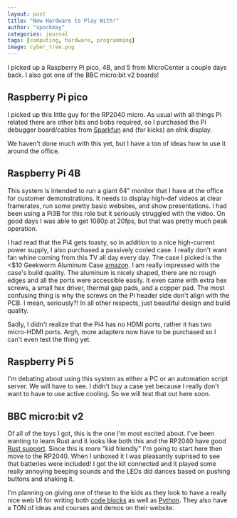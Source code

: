 ```yaml
---
layout: post
title: "New Hardware to Play With!"
author: "spockmay"
categories: journal
tags: [computing, hardware, programming]
image: cyber_tree.png
---
```


I picked up a Raspberry Pi pico, 4B, and 5 from MicroCenter a couple days back. I also got one of the BBC micro:bit v2 boards!

## Raspberry Pi pico
I picked up this little guy for the RP2040 micro. As usual with all things Pi related there are other bits and bobs required, so I purchased the Pi debugger board/cables from [Sparkfun](https://www.sparkfun.com/products/21802) and (for kicks) an eInk display.

We haven't done much with this yet, but I have a ton of ideas how to use it around the office.

## Raspberry Pi 4B
This system is intended to run a giant 64" monitor that I have at the office for customer demonstrations. It needs to display high-def videos at clear framerates, run some pretty basic websites, and show presentations. I had been using a Pi3B for this role but it seriously struggled with the video. On good days I was able to get 1080p at 20fps, but that was pretty much peak operation. 

I had read that the Pi4 gets toasty, so in addition to a nice high-current power supply, I also purchased a passively cooled case. I really don't want fan whine coming from this TV all day every day. The case I picked is the <$10 Geekworm Aluminum Case [amazon](https://www.amazon.com/gp/product/B07ZVJDRF3). I am really impressed with the case's build quality. The aluminum is nicely shaped, there are no rough edges and all the ports were accessible easily. It even came with extra hex screws, a small hex driver, thermal gap pads, and a copper pad. The most confusing thing is why the screws on the Pi header side don't align with the PCB. I mean, seriously?! In all other respects, just beautiful design and build quality.

Sadly, I didn't realize that the Pi4 has no HDMI ports, rather it has two micro-HDMI ports. Argh, more adapters now have to be purchased so I can't even test the thing yet.

## Raspberry Pi 5
I'm debating about using this system as either a PC or an automation script server. We will have to see. I didn't buy a case yet because I really don't want to have to use active cooling. So we will test that out here soon.

## BBC micro:bit v2
Of all of the toys I got, this is the one I'm most excited about. I've been wanting to learn Rust and it looks like both this and the RP2040 have good [Rust support](https://docs.rust-embedded.org/discovery/microbit/). Since this is more "kid friendly" I'm going to start here then move to the RP2040. When I unboxed it I was pleasantly suprised to see that batteries were included! I got the kit connected and it played some really annoying beeping sounds and the LEDs did dances based on pushing buttons and shaking it.

I'm planning on giving one of these to the kids as they look to have a really nice web UI for writing both [code blocks](https://makecode.microbit.org/) as well as [Python](https://python.microbit.org/v/3). They also have a TON of ideas and courses and demos on their website. 